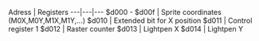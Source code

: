 Adress | Registers
---|---|---
$d000 - $d00f | Sprite coordinates (M0X,M0Y,M1X,M1Y,...)
$d010 | Extended bit for X position
$d011 | Control register 1
$d012 | Raster counter
$d013 | Lightpen X
$d014 | Lightpen Y
